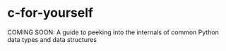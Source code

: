 # c-for-yourself
COMING SOON: A guide to peeking into the internals of common Python data types and data structures


